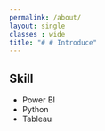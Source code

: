 ```yaml
---
permalink: /about/
layout: single
classes : wide
title: "# # Introduce"
---
```


## Skill

* Power BI
* Python
* Tableau